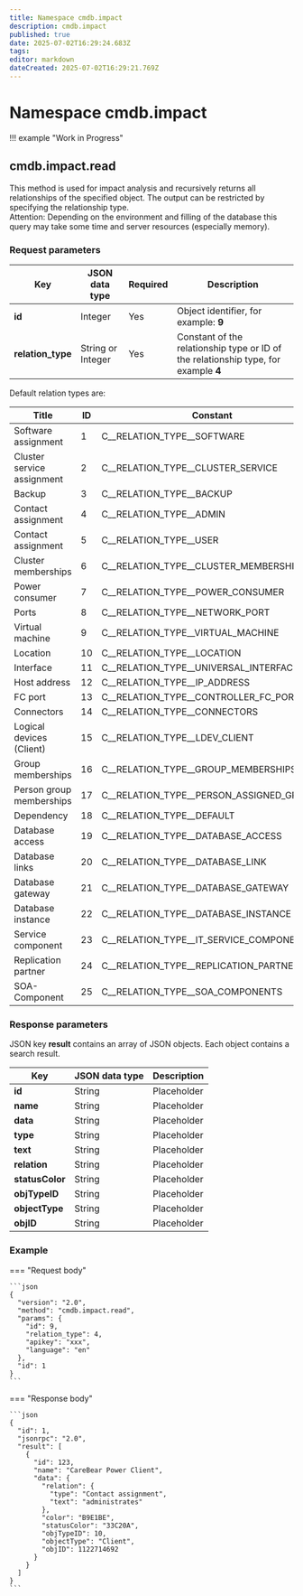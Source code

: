 ```yaml
---
title: Namespace cmdb.impact
description: cmdb.impact
published: true
date: 2025-07-02T16:29:24.683Z
tags: 
editor: markdown
dateCreated: 2025-07-02T16:29:21.769Z
---
```


# Namespace cmdb.impact

!!! example "Work in Progress"

## cmdb.impact.read

This method is used for impact analysis and recursively returns all relationships of the specified object. The output can be restricted by specifying the relationship type.<br>
Attention: Depending on the environment and filling of the database this query may take some time and server resources (especially memory).

### Request parameters

| Key               | JSON data type    | Required | Description                                                                         |
| ----------------- | ----------------- | -------- | ----------------------------------------------------------------------------------- |
| **id**            | Integer           | Yes      | Object identifier, for example: **9**                                               |
| **relation_type** | String or Integer | Yes      | Constant of the relationship type or ID of the relationship type, for example **4** |

Default relation types are:

| Title                      | ID  | Constant                                 |
| -------------------------- | --- | ---------------------------------------- |
| Software assignment        | 1   | C__RELATION_TYPE__SOFTWARE               |
| Cluster service assignment | 2   | C__RELATION_TYPE__CLUSTER_SERVICE        |
| Backup                     | 3   | C__RELATION_TYPE__BACKUP                 |
| Contact assignment         | 4   | C__RELATION_TYPE__ADMIN                  |
| Contact assignment         | 5   | C__RELATION_TYPE__USER                   |
| Cluster memberships        | 6   | C__RELATION_TYPE__CLUSTER_MEMBERSHIPS    |
| Power consumer             | 7   | C__RELATION_TYPE__POWER_CONSUMER         |
| Ports                      | 8   | C__RELATION_TYPE__NETWORK_PORT           |
| Virtual machine            | 9   | C__RELATION_TYPE__VIRTUAL_MACHINE        |
| Location                   | 10  | C__RELATION_TYPE__LOCATION               |
| Interface                  | 11  | C__RELATION_TYPE__UNIVERSAL_INTERFACE    |
| Host address               | 12  | C__RELATION_TYPE__IP_ADDRESS             |
| FC port                    | 13  | C__RELATION_TYPE__CONTROLLER_FC_PORT     |
| Connectors                 | 14  | C__RELATION_TYPE__CONNECTORS             |
| Logical devices (Client)   | 15  | C__RELATION_TYPE__LDEV_CLIENT            |
| Group memberships          | 16  | C__RELATION_TYPE__GROUP_MEMBERSHIPS      |
| Person group memberships   | 17  | C__RELATION_TYPE__PERSON_ASSIGNED_GROUPS |
| Dependency                 | 18  | C__RELATION_TYPE__DEFAULT                |
| Database access            | 19  | C__RELATION_TYPE__DATABASE_ACCESS        |
| Database links             | 20  | C__RELATION_TYPE__DATABASE_LINK          |
| Database gateway           | 21  | C__RELATION_TYPE__DATABASE_GATEWAY       |
| Database instance          | 22  | C__RELATION_TYPE__DATABASE_INSTANCE      |
| Service component          | 23  | C__RELATION_TYPE__IT_SERVICE_COMPONENT   |
| Replication partner        | 24  | C__RELATION_TYPE__REPLICATION_PARTNER    |
| SOA-Component              | 25  | C__RELATION_TYPE__SOA_COMPONENTS         |

### Response parameters

JSON key **result** contains an array of JSON objects. Each object contains a search result.

| Key             | JSON data type | Description |
| --------------- | -------------- | ----------- |
| **id**          | String         | Placeholder |
| **name**        | String         | Placeholder |
| **data**        | String         | Placeholder |
| **type**        | String         | Placeholder |
| **text**        | String         | Placeholder |
| **relation**    | String         | Placeholder |
| **statusColor** | String         | Placeholder |
| **objTypeID**   | String         | Placeholder |
| **objectType**  | String         | Placeholder |
| **objID**       | String         | Placeholder |

### Example

=== "Request body"

    ```json
    {
      "version": "2.0",
      "method": "cmdb.impact.read",
      "params": {
        "id": 9,
        "relation_type": 4,
        "apikey": "xxx",
        "language": "en"
      },
      "id": 1
    }
    ```

=== "Response body"

    ```json
    {
      "id": 1,
      "jsonrpc": "2.0",
      "result": [
        {
          "id": 123,
          "name": "CareBear Power Client",
          "data": {
            "relation": {
              "type": "Contact assignment",
              "text": "administrates"
            },
            "color": "B9E1BE",
            "statusColor": "33C20A",
            "objTypeID": 10,
            "objectType": "Client",
            "objID": 1122714692
          }
        }
      ]
    }
    ```
